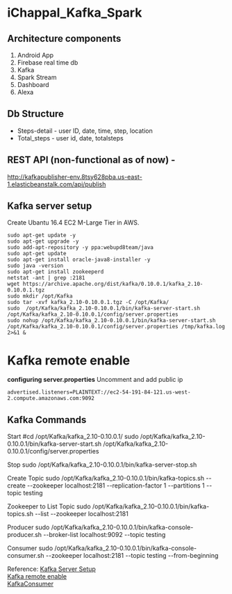 # iChappal_Kafka_Spark

## Architecture components
1. Android App
2. Firebase real time db
3. Kafka
4. Spark Stream
5. Dashboard
6. Alexa

## Db Structure
* Steps-detail - user ID, date, time, step, location
* Total_steps - user id, date, totalsteps

## REST API (non-functional as of now) - 
http://kafkapublisher-env.8tsy628pba.us-east-1.elasticbeanstalk.com/api/publish

## Kafka server setup
Create Ubantu 16.4 EC2 M-Large Tier in AWS. 
```
sudo apt-get update -y
sudo apt-get upgrade -y
sudo add-apt-repository -y ppa:webupd8team/java
sudo apt-get update
sudo apt-get install oracle-java8-installer -y
sudo java -version
sudo apt-get install zookeeperd
netstat -ant | grep :2181
wget https://archive.apache.org/dist/kafka/0.10.0.1/kafka_2.10-0.10.0.1.tgz
sudo mkdir /opt/Kafka
sudo tar -xvf kafka_2.10-0.10.0.1.tgz -C /opt/Kafka/
sudo  /opt/Kafka/kafka_2.10-0.10.0.1/bin/kafka-server-start.sh /opt/Kafka/kafka_2.10-0.10.0.1/config/server.properties
sudo nohup /opt/Kafka/kafka_2.10-0.10.0.1/bin/kafka-server-start.sh /opt/Kafka/kafka_2.10-0.10.0.1/config/server.properties /tmp/kafka.log 2>&1 &
```

# Kafka remote enable
**configuring server.properties**
Uncomment and add public ip
```
advertised.listeners=PLAINTEXT://ec2-54-191-84-121.us-west-2.compute.amazonaws.com:9092
```


## Kafka Commands 
Start
#cd /opt/Kafka/kafka_2.10-0.10.0.1/
sudo  /opt/Kafka/kafka_2.10-0.10.0.1/bin/kafka-server-start.sh /opt/Kafka/kafka_2.10-0.10.0.1/config/server.properties

Stop
sudo /opt/Kafka/kafka_2.10-0.10.0.1/bin/kafka-server-stop.sh

Create Topic
sudo /opt/Kafka/kafka_2.10-0.10.0.1/bin/kafka-topics.sh --create --zookeeper localhost:2181 --replication-factor 1  --partitions 1 --topic testing

Zookeeper to List Topic 
sudo /opt/Kafka/kafka_2.10-0.10.0.1/bin/kafka-topics.sh --list --zookeeper localhost:2181

Producer
sudo /opt/Kafka/kafka_2.10-0.10.0.1/bin/kafka-console-producer.sh --broker-list localhost:9092 --topic testing

Consumer
sudo /opt/Kafka/kafka_2.10-0.10.0.1/bin/kafka-console-consumer.sh --zookeeper localhost:2181 --topic testing --from-beginning

Reference:
[Kafka Server Setup](https://medium.com/@kevin.michael.horan/distributed-video-streaming-with-python-and-kafka-551de69fe1dd)<br>
[Kafka remote enable](https://rmoff.net/2018/08/02/kafka-listeners-explained/)<br>
[KafkaConsumer](https://www.programcreek.com/python/example/98440/kafka.KafkaConsumer)<br>
